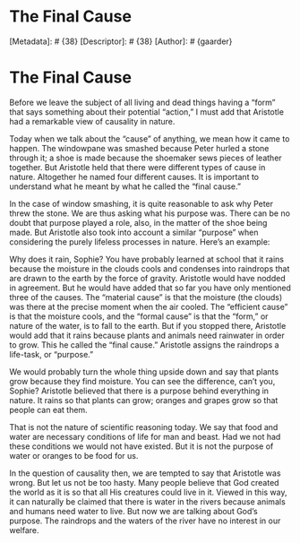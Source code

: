 # The Final Cause
[Metadata]: # {38}
[Descriptor]: # {38}
[Author]: # {gaarder}
# The Final Cause
Before we leave the subject of all living and dead things having a “form” that
says something about their potential “action,” I must add that Aristotle had a
remarkable view of causality in nature.

Today when we talk about the “cause” of anything, we mean how it came to
happen. The windowpane was smashed because Peter hurled a stone through it; a
shoe is made because the shoemaker sews pieces of leather together. But
Aristotle held that there were different types of cause in nature. Altogether
he named four different causes. It is important to understand what he meant by
what he called the “final cause.”

In the case of window smashing, it is quite reasonable to ask why Peter threw
the stone. We are thus asking what his purpose was. There can be no doubt that
purpose played a role, also, in the matter of the shoe being made. But
Aristotle also took into account a similar “purpose” when considering the
purely lifeless processes in nature. Here’s an example:

Why does it rain, Sophie? You have probably learned at school that it rains
because the moisture in the clouds cools and condenses into raindrops that are
drawn to the earth by the force of gravity. Aristotle would have nodded in
agreement. But he would have added that so far you have only mentioned three of
the causes. The “material cause” is that the moisture (the clouds) was there at
the precise moment when the air cooled. The “efficient cause” is that the
moisture cools, and the “formal cause” is that the “form,” or nature of the
water, is to fall to the earth. But if you stopped there, Aristotle would add
that it rains because plants and animals need rainwater in order to grow. This
he called the “final cause.” Aristotle assigns the raindrops a life-task, or
“purpose.”

We would probably turn the whole thing upside down and say that plants grow
because they find moisture. You can see the difference, can’t you, Sophie?
Aristotle believed that there is a purpose behind everything in nature. It
rains so that plants can grow; oranges and grapes grow so that people can eat
them.

That is not the nature of scientific reasoning today. We say that food and
water are necessary conditions of life for man and beast. Had we not had these
conditions we would not have existed. But it is not the purpose of water or
oranges to be food for us.

In the question of causality then, we are tempted to say that Aristotle was
wrong. But let us not be too hasty. Many people believe that God created the
world as it is so that all His creatures could live in it. Viewed in this way,
it can naturally be claimed that there is water in the rivers because animals
and humans need water to live. But now we are talking about God’s purpose. The
raindrops and the waters of the river have no interest in our welfare.

